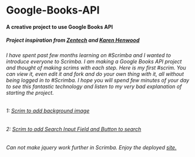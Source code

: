 # Google-Books-API
#### A creative project to use Google Books API
##### Project inspiration from [Zentech](https://youtu.be/bsZKDIaij-A) and [Karen Henwood](https://codepen.io/karenhenwood/pen/ybQYxO)
###### I have spent past few months learning on #Scrimba and I wanted to introduce everyone to Scrimba. I am making a Google Books API project and thought of making scrims with each step. Here is my first #scrim. You can view it, even edit it and fork and do your own thing with it, all without being logged in to #Scrimba. I hope you will spend few minutes of your day to see this fantastic technology and listen to my very bad explanation of starting the project.

###### 1: [Scrim to add background image](https://scrimba.com/scrim/cvN37BT8)

###### 2: [Scrim to add Search Input Field and Button to search](https://scrimba.com/scrim/cedwEaSQ)

###### Can not make jquery work further in Scrimba. Enjoy the deployed [site.](https://google-books-api.vercel.app/)
